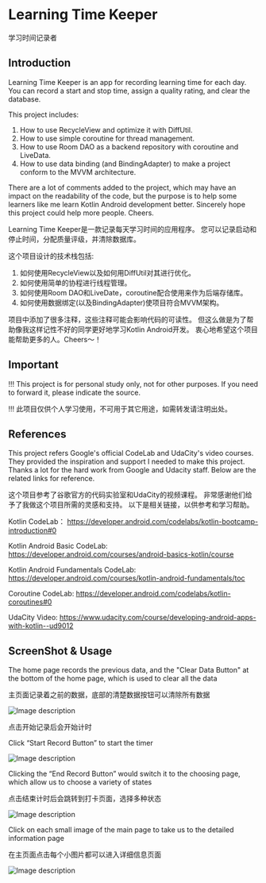 Learning Time Keeper
====================
学习时间记录者

Introduction
------------
Learning Time Keeper is an app for recording learning time for each day.
You can record a start and stop time, assign a quality rating, and clear the database.

This project includes:
1. How to use RecycleView and optimize it with DiffUtil.
2. How to use simple coroutine for thread management.
3. How to use Room DAO as a backend repository with coroutine and LiveData. 
4. How to use data binding (and BindingAdapter) to make a project conform to the MVVM architecture.
 
There are a lot of comments added to the project, which may have an impact on the readability of the code, 
but the purpose is to help some learners like me learn Kotlin Android development better. 
Sincerely hope this project could help more people. Cheers.

Learning Time Keeper是一款记录每天学习时间的应用程序。
您可以记录启动和停止时间，分配质量评级，并清除数据库。

这个项目设计的技术栈包括:
1. 如何使用RecycleView以及如何用DiffUtil对其进行优化。
2. 如何使用简单的协程进行线程管理。
3. 如何使用Room DAO和LiveDate，coroutine配合使用来作为后端存储库。
4. 如何使用数据绑定(以及BindingAdapter)使项目符合MVVM架构。

项目中添加了很多注释，这些注释可能会影响代码的可读性。
但这么做是为了帮助像我这样记性不好的同学更好地学习Kotlin Android开发。
衷心地希望这个项目能帮助更多的人。Cheers～！

Important 
------------
!!! This project is for personal study only, not for other purposes. 
If you need to forward it, please indicate the source.

!!! 此项目仅供个人学习使用，不可用于其它用途，如需转发请注明出处。

References
------------
This project refers Google's official CodeLab and UdaCity's video courses. 
They provided the inspiration and support I needed to make this project.
Thanks a lot for the hard work from Google and Udacity staff. 
Below are the related links for reference.

这个项目参考了谷歌官方的代码实验室和UdaCity的视频课程。
非常感谢他们给予了我做这个项目所需的灵感和支持。
以下是相关链接，以供参考和学习帮助。

Kotlin CodeLab：
https://developer.android.com/codelabs/kotlin-bootcamp-introduction#0

Kotlin Android Basic CodeLab: 
https://developer.android.com/courses/android-basics-kotlin/course

Kotlin Android Fundamentals CodeLab: 
https://developer.android.com/courses/kotlin-android-fundamentals/toc

Coroutine CodeLab:
https://developer.android.com/codelabs/kotlin-coroutines#0

UdaCity Video:
https://www.udacity.com/course/developing-android-apps-with-kotlin--ud9012

ScreenShot & Usage
------------
The home page records the previous data, and the "Clear Data Button" at the bottom of the home page, which is used to clear all the data

主页面记录着之前的数据，底部的清楚数据按钮可以清除所有数据

![Image description](https://github.com/LiamDai/Learning-Time-Keeper/blob/master/ScreenShot/begining.png)

点击开始记录后会开始计时

Click “Start Record Button” to start the timer

![Image description](https://github.com/LiamDai/Learning-Time-Keeper/blob/master/ScreenShot/afterClickStart.png)

Clicking the “End Record Button” would switch it to the choosing page, which allow us to choose a variety of states

点击结束计时后会跳转到打卡页面，选择多种状态

![Image description](https://github.com/LiamDai/Learning-Time-Keeper/blob/master/ScreenShot/afterClickEnd.png)

Click on each small image of the main page to take us to the detailed information page

在主页面点击每个小图片都可以进入详细信息页面

![Image description](https://github.com/LiamDai/Learning-Time-Keeper/blob/master/ScreenShot/detail.png)



